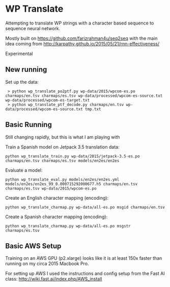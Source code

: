 # WP Translate

Attempting to translate WP strings with a character based sequence to sequence neural network.

Mostly built on https://github.com/farizrahman4u/seq2seq with the main idea coming from http://karpathy.github.io/2015/05/21/rnn-effectiveness/

Experimental


## New running

Set up the data:

```
 > python wp_translate_po2ptf.py wp-data/2015/wpcom-es.po charmaps/en.tsv charmaps/es.tsv wp-data/processed/wpcom-es-source.txt wp-data/processed/wpcom-es-target.txt
 > python wp_translate_ptf_decode.py charmaps/en.tsv wp-data/processed/wpcom-es-source.txt tmp.txt
 ```


## Basic Running

Still changing rapidly, but this is what I am playing with

Train a Spanish model on Jetpack 3.5 translation data:

```
python wp_translate_train.py wp-data/2015/jetpack-3.5-es.po charmaps/en.tsv charmaps/es.tsv models/en2es/en2es
```

Evaluate a model:

```
python wp_translate_eval.py models/en2es/en2es.yml models/en2es/en2es_99_0.000715292000677.h5 charmaps/en.tsv charmaps/es.tsv wp-data/2015/wpcom-es.po
```

Create an English character mapping (encoding):

```
python wp_translate_charmap.py wp-data/all-es.po msgid charmaps/en.tsv
```

Create a Spanish character mapping (encoding):

```
python wp_translate_charmap.py wp-data/all-es.po msgstr charmaps/es.tsv
```


## Basic AWS Setup

Training on an AWS GPU (p2.xlarge) looks like it is at least 150x faster than running on my circa 2015 Macbook Pro.

For setting up AWS I used the instructions and config setup from the Fast AI class: http://wiki.fast.ai/index.php/AWS_install
